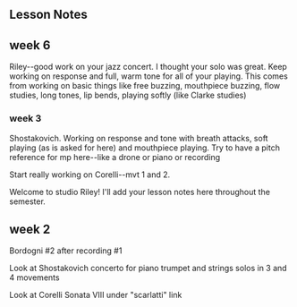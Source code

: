 ## Lesson Notes

## week 6

Riley--good work on your jazz concert. I thought your solo was great. Keep working on response and full, warm tone for all of your playing. This comes from working on basic things like free buzzing, mouthpiece buzzing, flow studies, long tones, lip bends, playing softly (like Clarke studies)


### week 3

Shostakovich. Working on response and tone with breath attacks, soft playing (as is asked for here) and mouthpiece playing. Try to have a pitch reference for mp here--like a drone or piano or recording

Start really working on Corelli--mvt 1 and 2. 

Welcome to studio Riley! I'll add your lesson notes here throughout the semester.

## week 2

Bordogni #2 after recording #1

Look at Shostakovich concerto for piano trumpet and strings solos in 3 and 4 movements

Look at Corelli Sonata VIII under "scarlatti" link

